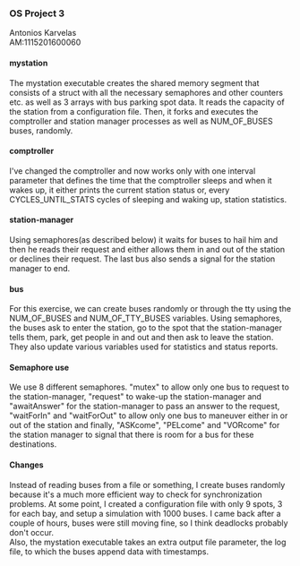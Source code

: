 <h3>OS Project 3</h3>
Antonios Karvelas <br> AM:1115201600060
<h4>mystation</h4>
The mystation executable creates the shared memory segment that consists of a struct with all the necessary semaphores and other counters etc. as well as 3 arrays with bus parking spot data. It reads the capacity of the station from a configuration file. Then, it forks and executes the comptroller and station manager processes as well as NUM_OF_BUSES buses, randomly.
<h4>comptroller</h4>
I've changed the comptroller and now works only with one interval parameter that defines the time that the comptroller sleeps and when it wakes up, it either prints the current station status or, every CYCLES_UNTIL_STATS cycles of sleeping and waking up, station statistics.
<h4>station-manager</h4>
Using semaphores(as described below) it waits for buses to hail him and then he reads their request and either allows them in and out of the station or declines their request. The last bus also sends a signal for the station manager to end.
<h4>bus</h4>
For this exercise, we can create buses randomly or through the tty using the NUM_OF_BUSES and NUM_OF_TTY_BUSES variables. Using semaphores, the buses ask to enter the station, go to the spot that the station-manager tells them, park, get people in and out and then ask to leave the station. They also update various variables used for statistics and status reports.
<h4>Semaphore use</h4>
We use 8 different semaphores. "mutex" to allow only one bus to request to the station-manager, "request" to wake-up the station-manager and "awaitAnswer" for the station-manager to pass an answer to the request, "waitForIn" and "waitForOut" to allow only one bus to maneuver either in or out of the station and finally, "ASKcome", "PELcome" and "VORcome" for the station manager to signal that there is room for a bus for these destinations.
<h4>Changes</h4>
Instead of reading buses from a file or something, I create buses randomly because it's a much more efficient way to check for synchronization problems. At some point, I created a configuration file with only 9 spots, 3 for each bay, and setup a simulation with 1000 buses. I came back after a couple of hours, buses were still moving fine, so I think deadlocks probably don't occur. <br> Also, the mystation executable takes an extra output file parameter, the log file, to which the buses append data with timestamps.